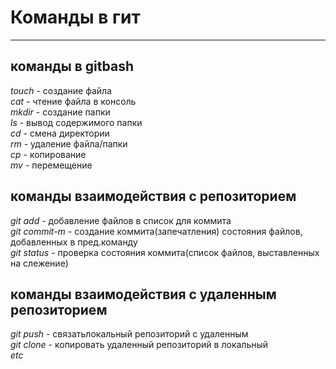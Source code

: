# Команды в гит
---
## команды в gitbash
_touch_ - создание файла  
_cat_ - чтение файла в консоль  
_mkdir_ - создание папки  
_ls_ - вывод содержимого папки  
_cd_ - смена директории  
_rm_ - удаление файла/папки  
_cp_ - копирование  
_mv_ - перемещение  

## команды взаимодействия с репозиторием  
_git add_ - добавление файлов в список для коммита  
_git commit-m_ - создание коммита(запечатления) состояния файлов, добавленных в пред.команду  
_git status_ - проверка состояния коммита(список файлов, выставленных на слежение)  
 
## команды взаимодействия с удаленным репозиторием
_git push_ - связатьлокальный репозиторий с удаленным  
_git clone_ - копировать удаленный репозиторий в локальный  
_etc_